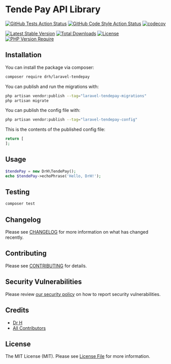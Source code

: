# Tende Pay API Library

[![GitHub Tests Action Status](https://img.shields.io/github/workflow/status/drh97/laravel-tendepay/run-tests?label=tests)](https://github.com/drh97/laravel-tendepay/actions?query=workflow%3Arun-tests+branch%3Amain)
[![GitHub Code Style Action Status](https://img.shields.io/github/workflow/status/drh97/laravel-tendepay/Fix%20PHP%20code%20style%20issues?label=code%20style)](https://github.com/drh97/laravel-tendepay/actions?query=workflow%3A"Fix+PHP+code+style+issues"+branch%3Amain)
[![codecov](https://codecov.io/gh/DrH97/laravel-tendepay/branch/main/graph/badge.svg?token=6b0d0ba1-c2c6-4077-8c3a-1f567eea88a0)](https://codecov.io/gh/DrH97/laravel-tendepay)

[![Latest Stable Version](http://poser.pugx.org/drh/laravel-tendepay/v)](https://packagist.org/packages/drh/laravel-tendepay)
[![Total Downloads](http://poser.pugx.org/drh/laravel-tendepay/downloads)](https://packagist.org/packages/drh/laravel-tendepay)
[![License](http://poser.pugx.org/drh/laravel-tendepay/license)](https://packagist.org/packages/drh/laravel-tendepay)
[![PHP Version Require](http://poser.pugx.org/drh/laravel-tendepay/require/php)](https://packagist.org/packages/drh/laravel-tendepay)

## Installation

You can install the package via composer:

```bash
composer require drh/laravel-tendepay
```

You can publish and run the migrations with:

```bash
php artisan vendor:publish --tag="laravel-tendepay-migrations"
php artisan migrate
```

You can publish the config file with:

```bash
php artisan vendor:publish --tag="laravel-tendepay-config"
```

This is the contents of the published config file:

```php
return [
];
```

## Usage

```php
$tendePay = new DrH\TendePay();
echo $tendePay->echoPhrase('Hello, DrH!');
```

## Testing

```bash
composer test
```

## Changelog

Please see [CHANGELOG](CHANGELOG.md) for more information on what has changed recently.

## Contributing

Please see [CONTRIBUTING](CONTRIBUTING.md) for details.

## Security Vulnerabilities

Please review [our security policy](../../security/policy) on how to report security vulnerabilities.

## Credits

- [Dr H](https://github.com/DrH97)
- [All Contributors](../../contributors)

## License

The MIT License (MIT). Please see [License File](LICENSE.md) for more information.
